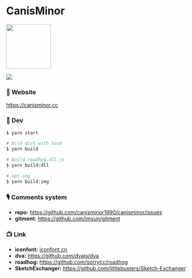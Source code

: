 # CanisMinor

<a href="https://canisminor.cc">
<img src="http://qn.canisminor.cc/2018-02-11-icon-1.png" width="120" />
</a>

[![](https://img.shields.io/badge/canisminor.cc-online-brightgreen.svg)](https://canisminor.cc)

### 🖤 Website

<https://canisminor.cc>

### 🔧 Dev

```bash
$ yarn start

# bild dist with hash
$ yarn build

# build roadhog.dll.js
$ yarn build:dll

# opt img
$ yarn build:img
```

### 🎙 Comments system

* **repo:** <https://github.com/canisminor1990/canisminor/issues>
* **gitment:** <https://github.com/imsun/gitment>

### 📺 Link

* **iconfont:** [iconfont.cn](http://www.iconfont.cn/manage/index?manage_type=myprojects&projectId=399961)
* **dva:** <https://github.com/dvajs/dva>
* **roadhog:** <https://github.com/sorrycc/roadhog>
* **SketchExchanger:** <https://github.com/littlebusters/Sketch-Exchanger>

